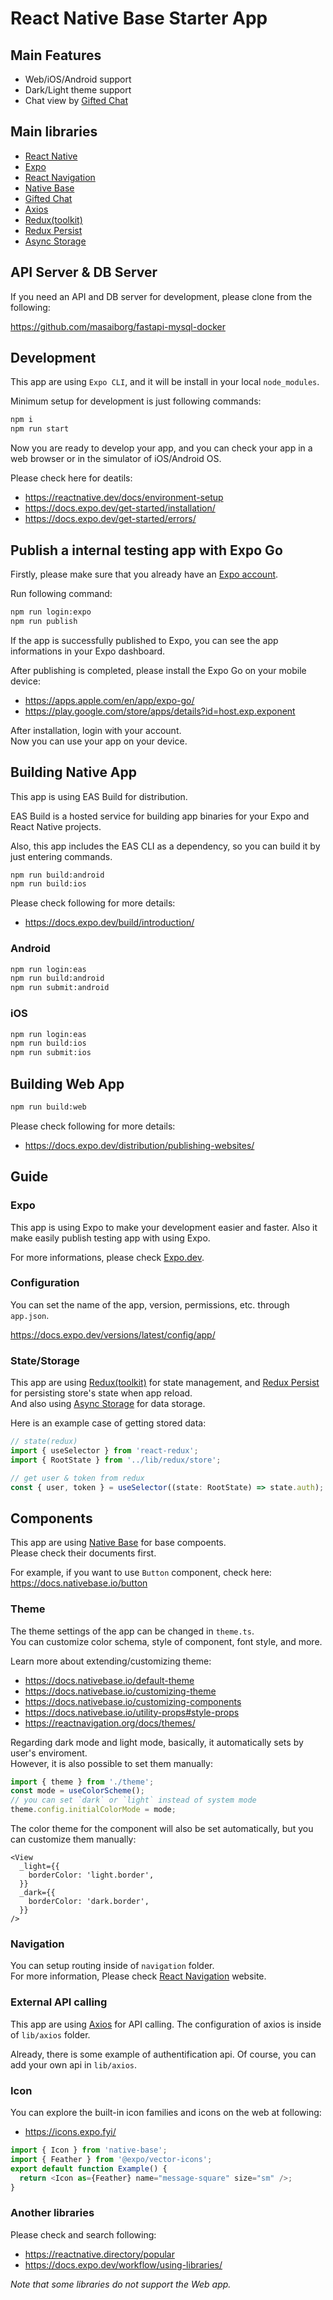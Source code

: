 # React Native Base Starter App

## Main Features

- Web/iOS/Android support
- Dark/Light theme support
- Chat view by [Gifted Chat](https://github.com/FaridSafi/react-native-gifted-chat)

## Main libraries

- [React Native](https://reactnative.dev/)
- [Expo](https://expo.dev/)
- [React Navigation](https://reactnavigation.org/)
- [Native Base](https://nativebase.io/)
- [Gifted Chat](https://github.com/FaridSafi/react-native-gifted-chat)
- [Axios](https://axios-http.com/)
- [Redux(toolkit)](https://redux-toolkit.js.org/)
- [Redux Persist](https://github.com/rt2zz/redux-persist)
- [Async Storage](https://react-native-async-storage.github.io/async-storage/)

## API Server & DB Server

If you need an API and DB server for development, please clone from the following:

https://github.com/masaiborg/fastapi-mysql-docker

## Development

This app are using `Expo CLI`, and it will be install in your local `node_modules`.

Minimum setup for development is just following commands:

```bash
npm i
npm run start
```

Now you are ready to develop your app, and you can check your app in a web browser or in the simulator of iOS/Android OS.

Please check here for deatils:

- https://reactnative.dev/docs/environment-setup
- https://docs.expo.dev/get-started/installation/
- https://docs.expo.dev/get-started/errors/

## Publish a internal testing app with Expo Go

Firstly, please make sure that you already have an [Expo account](https://expo.dev/).

Run following command:

```bash
npm run login:expo
npm run publish
```

If the app is successfully published to Expo, you can see the app informations in your Expo dashboard.

After publishing is completed, please install the Expo Go on your mobile device:

- https://apps.apple.com/en/app/expo-go/
- https://play.google.com/store/apps/details?id=host.exp.exponent

After installation, login with your account.  
Now you can use your app on your device.

## Building Native App

This app is using EAS Build for distribution.

EAS Build is a hosted service for building app binaries for your Expo and React Native projects.

Also, this app includes the EAS CLI as a dependency, so you can build it by just entering commands.

```bash
npm run build:android
npm run build:ios
```

Please check following for more details:

- https://docs.expo.dev/build/introduction/

### Android

```bash
npm run login:eas
npm run build:android
npm run submit:android
```

### iOS

```bash
npm run login:eas
npm run build:ios
npm run submit:ios
```

## Building Web App

```bash
npm run build:web
```

Please check following for more details:

- https://docs.expo.dev/distribution/publishing-websites/

## Guide

### Expo

This app is using Expo to make your development easier and faster.
Also it make easily publish testing app with using Expo.

For more informations, please check [Expo.dev](https://docs.expo.dev/).

### Configuration

You can set the name of the app, version, permissions, etc. through `app.json`.

https://docs.expo.dev/versions/latest/config/app/

### State/Storage

This app are using [Redux(toolkit)](https://redux-toolkit.js.org/) for state management, and [Redux Persist](https://github.com/rt2zz/redux-persist) for persisting store's state when app reload.  
And also using [Async Storage](https://react-native-async-storage.github.io/async-storage/) for data storage.

Here is an example case of getting stored data:

```ts
// state(redux)
import { useSelector } from 'react-redux';
import { RootState } from '../lib/redux/store';

// get user & token from redux
const { user, token } = useSelector((state: RootState) => state.auth);
```

## Components

This app are using [Native Base](https://docs.nativebase.io) for base compoents.  
Please check their documents first.

For example, if you want to use `Button` component, check here:
https://docs.nativebase.io/button

### Theme

The theme settings of the app can be changed in `theme.ts`.  
You can customize color schema, style of component, font style, and more.

Learn more about extending/customizing theme:

- https://docs.nativebase.io/default-theme
- https://docs.nativebase.io/customizing-theme
- https://docs.nativebase.io/customizing-components
- https://docs.nativebase.io/utility-props#style-props
- https://reactnavigation.org/docs/themes/

Regarding dark mode and light mode, basically, it automatically sets by user's enviroment.  
However, it is also possible to set them manually:

```ts
import { theme } from './theme';
const mode = useColorScheme();
// you can set `dark` or `light` instead of system mode
theme.config.initialColorMode = mode;
```

The color theme for the component will also be set automatically, but you can customize them manually:

```tsx
<View
  _light={{
    borderColor: 'light.border',
  }}
  _dark={{
    borderColor: 'dark.border',
  }}
/>
```

### Navigation

You can setup routing inside of `navigation` folder.  
For more information, Please check [React Navigation](https://reactnavigation.org/) website.

### External API calling

This app are using [Axios](https://axios-http.com/) for API calling.
The configuration of axios is inside of `lib/axios` folder.

Already, there is some example of authentification api.
Of course, you can add your own api in `lib/axios`.

### Icon

You can explore the built-in icon families and icons on the web at following:

- https://icons.expo.fyi/

```ts
import { Icon } from 'native-base';
import { Feather } from '@expo/vector-icons';
export default function Example() {
  return <Icon as={Feather} name="message-square" size="sm" />;
}
```

### Another libraries

Please check and search following:

- https://reactnative.directory/popular
- https://docs.expo.dev/workflow/using-libraries/

*Note that some libraries do not support the Web app.*
